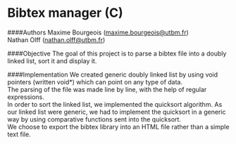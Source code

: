 # Bibtex manager (C)

####Authors
Maxime Bourgeois (maxime.bourgeois@utbm.fr)<br>
Nathan Olff (nathan.olff@utbm.fr)

####Objective
The goal of this project is to parse a bibtex file into a doubly linked list, sort it and display it.

####Implementation
We created generic doubly linked list by using void pointers (written void*) which can point on any type of data.<br>
The parsing of the file was made line by line, with the help of regular expressions.<br>
In order to sort the linked list, we implemented the quicksort algorithm. As our linked list were generic, we had to implement the quicksort in a generic way by using comparative functions sent into the quicksort.<br>
We choose to export the bibtex library into an HTML file rather than a simple text file.


